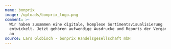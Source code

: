 ```yaml
---
name: bonprix
image: /uploads/bonprix_logo.png
comment: >-
  Wir haben zusammen eine digitale, komplexe Sortimentsvisualisierung
  entwickelt. Jetzt gehören aufwendige Ausdrucke und Reports der Vergangenheit
  an
source: Lars Globisch · bonprix Handelsgesellschaft mbH
---
```


